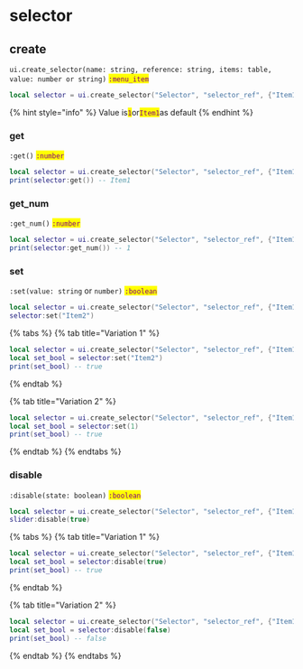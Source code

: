 # selector

## create

`ui.create_selector(name: string, reference: string, items: table, value: number or string)` <mark style="color:purple;">`:menu_item`</mark>

```lua
local selector = ui.create_selector("Selector", "selector_ref", {"Item1", "Item2"})
```

{% hint style="info" %}
Value is<mark style="color:purple;">`1`</mark>or<mark style="color:purple;">`Item1`</mark>as default
{% endhint %}

### get

`:get()` <mark style="color:purple;">`:number`</mark>

```lua
local selector = ui.create_selector("Selector", "selector_ref", {"Item1", "Item2"})
print(selector:get()) -- Item1
```

### get\_num

`:get_num()` <mark style="color:purple;">`:number`</mark>

```lua
local selector = ui.create_selector("Selector", "selector_ref", {"Item1", "Item2"})
print(selector:get_num()) -- 1
```

### set

`:set(value: string` or `number)` <mark style="color:purple;">`:boolean`</mark>

```lua
local selector = ui.create_selector("Selector", "selector_ref", {"Item1", "Item2"})
selector:set("Item2")
```

{% tabs %}
{% tab title="Variation 1" %}
```lua
local selector = ui.create_selector("Selector", "selector_ref", {"Item1", "Item2"})
local set_bool = selector:set("Item2")
print(set_bool) -- true
```
{% endtab %}

{% tab title="Variation 2" %}
```lua
local selector = ui.create_selector("Selector", "selector_ref", {"Item1", "Item2"}, "Item2")
local set_bool = selector:set(1)
print(set_bool) -- true
```
{% endtab %}
{% endtabs %}

### disable

`:disable(state: boolean)` <mark style="color:purple;">`:boolean`</mark>

```lua
local selector = ui.create_selector("Selector", "selector_ref", {"Item1", "Item2"}, 2)
slider:disable(true)
```

{% tabs %}
{% tab title="Variation 1" %}
```lua
local selector = ui.create_selector("Selector", "selector_ref", {"Item1", "Item2"}, 2)
local set_bool = selector:disable(true)
print(set_bool) -- true
```
{% endtab %}

{% tab title="Variation 2" %}
```lua
local selector = ui.create_selector("Selector", "selector_ref", {"Item1", "Item2"}, 2)
local set_bool = selector:disable(false)
print(set_bool) -- false
```
{% endtab %}
{% endtabs %}
